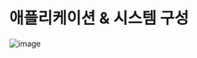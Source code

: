# 애플리케이션 & 시스템 구성
![image](https://github.com/ShinHeeJin/avikus/assets/42442778/9702a4c4-329e-4cad-b009-0c866fbfd479)

